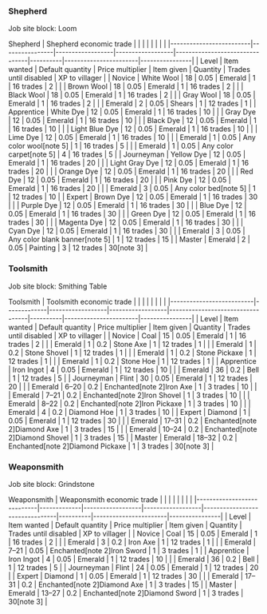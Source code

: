 ### Shepherd
Job site block: Loom

Shepherd
| Shepherd economic trade |                |                  |                  |                                |          |                       |                |
|-------------------------|----------------|------------------|------------------|--------------------------------|----------|-----------------------|----------------|
| Level                   | Item wanted    | Default quantity | Price multiplier | Item given                     | Quantity | Trades until disabled | XP to villager |
| Novice                  | White Wool     | 18               | 0.05             | Emerald                        | 1        | 16 trades             | 2              |
|                         | Brown Wool     | 18               | 0.05             | Emerald                        | 1        | 16 trades             | 2              |
|                         | Black Wool     | 18               | 0.05             | Emerald                        | 1        | 16 trades             | 2              |
|                         | Gray Wool      | 18               | 0.05             | Emerald                        | 1        | 16 trades             | 2              |
|                         | Emerald        | 2                | 0.05             | Shears                         | 1        | 12 trades             | 1              |
| Apprentice              | White Dye      | 12               | 0.05             | Emerald                        | 1        | 16 trades             | 10             |
|                         | Gray Dye       | 12               | 0.05             | Emerald                        | 1        | 16 trades             | 10             |
|                         | Black Dye      | 12               | 0.05             | Emerald                        | 1        | 16 trades             | 10             |
|                         | Light Blue Dye | 12               | 0.05             | Emerald                        | 1        | 16 trades             | 10             |
|                         | Lime Dye       | 12               | 0.05             | Emerald                        | 1        | 16 trades             | 10             |
|                         | Emerald        | 1                | 0.05             | Any color wool[note 5]         | 1        | 16 trades             | 5              |
|                         | Emerald        | 1                | 0.05             | Any color carpet[note 5]       | 4        | 16 trades             | 5              |
| Journeyman              | Yellow Dye     | 12               | 0.05             | Emerald                        | 1        | 16 trades             | 20             |
|                         | Light Gray Dye | 12               | 0.05             | Emerald                        | 1        | 16 trades             | 20             |
|                         | Orange Dye     | 12               | 0.05             | Emerald                        | 1        | 16 trades             | 20             |
|                         | Red Dye        | 12               | 0.05             | Emerald                        | 1        | 16 trades             | 20             |
|                         | Pink Dye       | 12               | 0.05             | Emerald                        | 1        | 16 trades             | 20             |
|                         | Emerald        | 3                | 0.05             | Any color bed[note 5]          | 1        | 12 trades             | 10             |
| Expert                  | Brown Dye      | 12               | 0.05             | Emerald                        | 1        | 16 trades             | 30             |
|                         | Purple Dye     | 12               | 0.05             | Emerald                        | 1        | 16 trades             | 30             |
|                         | Blue Dye       | 12               | 0.05             | Emerald                        | 1        | 16 trades             | 30             |
|                         | Green Dye      | 12               | 0.05             | Emerald                        | 1        | 16 trades             | 30             |
|                         | Magenta Dye    | 12               | 0.05             | Emerald                        | 1        | 16 trades             | 30             |
|                         | Cyan Dye       | 12               | 0.05             | Emerald                        | 1        | 16 trades             | 30             |
|                         | Emerald        | 3                | 0.05             | Any color blank banner[note 5] | 1        | 12 trades             | 15             |
| Master                  | Emerald        | 2                | 0.05             | Painting                       | 3        | 12 trades             | 30[note 3]     |

### Toolsmith
Job site block: Smithing Table

Toolsmith
| Toolsmith economic trade |             |                  |                  |                                  |          |                       |                |
|--------------------------|-------------|------------------|------------------|----------------------------------|----------|-----------------------|----------------|
| Level                    | Item wanted | Default quantity | Price multiplier | Item given                       | Quantity | Trades until disabled | XP to villager |
| Novice                   | Coal        | 15               | 0.05             | Emerald                          | 1        | 16 trades             | 2              |
|                          | Emerald     | 1                | 0.2              | Stone Axe                        | 1        | 12 trades             | 1              |
|                          | Emerald     | 1                | 0.2              | Stone Shovel                     | 1        | 12 trades             | 1              |
|                          | Emerald     | 1                | 0.2              | Stone Pickaxe                    | 1        | 12 trades             | 1              |
|                          | Emerald     | 1                | 0.2              | Stone Hoe                        | 1        | 12 trades             | 1              |
| Apprentice               | Iron Ingot  | 4                | 0.05             | Emerald                          | 1        | 12 trades             | 10             |
|                          | Emerald     | 36               | 0.2              | Bell                             | 1        | 12 trades             | 5              |
| Journeyman               | Flint       | 30               | 0.05             | Emerald                          | 1        | 12 trades             | 20             |
|                          | Emerald     | 6–20             | 0.2              | Enchanted[note 2]Iron Axe        | 1        | 3 trades              | 10             |
|                          | Emerald     | 7–21             | 0.2              | Enchanted[note 2]Iron Shovel     | 1        | 3 trades              | 10             |
|                          | Emerald     | 8–22             | 0.2              | Enchanted[note 2]Iron Pickaxe    | 1        | 3 trades              | 10             |
|                          | Emerald     | 4                | 0.2              | Diamond Hoe                      | 1        | 3 trades              | 10             |
| Expert                   | Diamond     | 1                | 0.05             | Emerald                          | 1        | 12 trades             | 30             |
|                          | Emerald     | 17–31            | 0.2              | Enchanted[note 2]Diamond Axe     | 1        | 3 trades              | 15             |
|                          | Emerald     | 10–24            | 0.2              | Enchanted[note 2]Diamond Shovel  | 1        | 3 trades              | 15             |
| Master                   | Emerald     | 18–32            | 0.2              | Enchanted[note 2]Diamond Pickaxe | 1        | 3 trades              | 30[note 3]     |

### Weaponsmith
Job site block: Grindstone

Weaponsmith
| Weaponsmith economic trade |             |                  |                  |                                |          |                       |                |
|----------------------------|-------------|------------------|------------------|--------------------------------|----------|-----------------------|----------------|
| Level                      | Item wanted | Default quantity | Price multiplier | Item given                     | Quantity | Trades until disabled | XP to villager |
| Novice                     | Coal        | 15               | 0.05             | Emerald                        | 1        | 16 trades             | 2              |
|                            | Emerald     | 3                | 0.2              | Iron Axe                       | 1        | 12 trades             | 1              |
|                            | Emerald     | 7–21             | 0.05             | Enchanted[note 2]Iron Sword    | 1        | 3 trades              | 1              |
| Apprentice                 | Iron Ingot  | 4                | 0.05             | Emerald                        | 1        | 12 trades             | 10             |
|                            | Emerald     | 36               | 0.2              | Bell                           | 1        | 12 trades             | 5              |
| Journeyman                 | Flint       | 24               | 0.05             | Emerald                        | 1        | 12 trades             | 20             |
| Expert                     | Diamond     | 1                | 0.05             | Emerald                        | 1        | 12 trades             | 30             |
|                            | Emerald     | 17–31            | 0.2              | Enchanted[note 2]Diamond Axe   | 1        | 3 trades              | 15             |
| Master                     | Emerald     | 13–27            | 0.2              | Enchanted[note 2]Diamond Sword | 1        | 3 trades              | 30[note 3]     |

